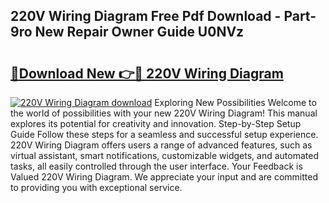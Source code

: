 ## 220V Wiring Diagram Free Pdf Download - Part-9ro New Repair Owner Guide U0NVz

# <h2><a href="http://dftlan.blite.top/?on=220V+Wiring+Diagram">🔗Download New 👉🔴 220V Wiring Diagram</a></h2>

[![220V Wiring Diagram download](https://i.imgur.com/lujVjoI.png)](http://dftlan.blite.top/?on=220V+Wiring+Diagram)
Exploring New Possibilities Welcome to the world of possibilities with your new 220V Wiring Diagram! This manual explores its potential for creativity and innovation. Step-by-Step Setup Guide Follow these steps for a seamless and successful setup experience. 220V Wiring Diagram offers users a range of advanced features, such as virtual assistant, smart notifications, customizable widgets, and automated tasks, all easily controlled through the user interface. Your Feedback is Valued 220V Wiring Diagram. We appreciate your input and are committed to providing you with exceptional service.
